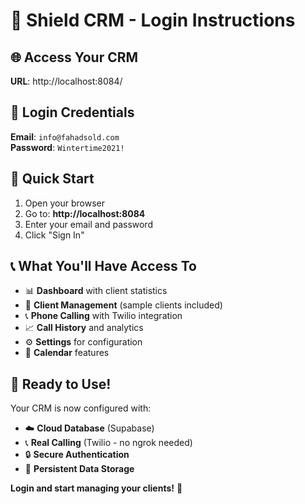 # 🔐 Shield CRM - Login Instructions

## 🌐 Access Your CRM

**URL**: http://localhost:8084/

## 🔑 Login Credentials

**Email**: `info@fahadsold.com`  
**Password**: `Wintertime2021!`

## 🚀 Quick Start

1. Open your browser
2. Go to: **http://localhost:8084**
3. Enter your email and password
4. Click "Sign In"

## 📞 What You'll Have Access To

- 📊 **Dashboard** with client statistics
- 👥 **Client Management** (sample clients included)
- 📞 **Phone Calling** with Twilio integration
- 📈 **Call History** and analytics
- ⚙️ **Settings** for configuration
- 📅 **Calendar** features

## 🎯 Ready to Use!

Your CRM is now configured with:
- ☁️ **Cloud Database** (Supabase)
- 📞 **Real Calling** (Twilio - no ngrok needed)
- 🔒 **Secure Authentication**
- 💾 **Persistent Data Storage**

**Login and start managing your clients!** 🎉 
